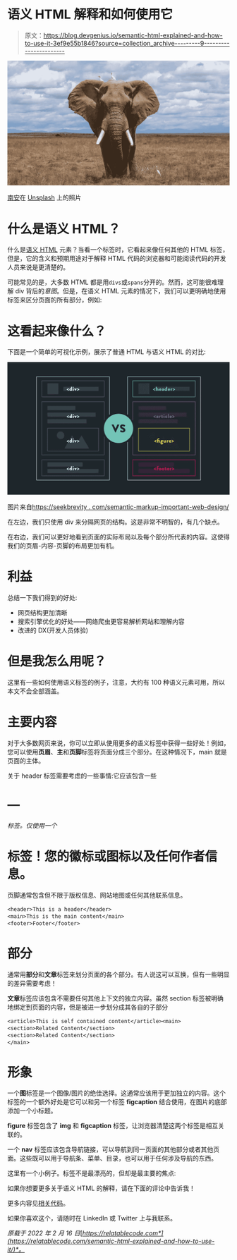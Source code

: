 # 语义 HTML 解释和如何使用它

> 原文：<https://blog.devgenius.io/semantic-html-explained-and-how-to-use-it-3ef9e55b1846?source=collection_archive---------9----------------------->

![](img/47b2146d6b35f64bff815fd42259a1a4.png)

[南安](https://unsplash.com/@bepnamanh?utm_source=unsplash&utm_medium=referral&utm_content=creditCopyText)在 [Unsplash](https://unsplash.com/s/photos/elephant?utm_source=unsplash&utm_medium=referral&utm_content=creditCopyText) 上的照片

# 什么是语义 HTML？

什么是[语义 HTML](https://developer.mozilla.org/en-US/docs/Glossary/Semantics#semantics_in_html) 元素？当看一个标签时，它看起来像任何其他的 HTML 标签，但是，它的含义和预期用途对于解释 HTML 代码的浏览器和可能阅读代码的开发人员来说是更清楚的。

可能常见的是，大多数 HTML 都是用`divs`或`spans`分开的。然而，这可能很难理解 div 背后的*意图*。但是，在语义 HTML 元素的情况下，我们可以更明确地使用标签来区分页面的所有部分，例如:

# 这看起来像什么？

下面是一个简单的可视化示例，展示了普通 HTML 与语义 HTML 的对比:

![](img/7c88134c8e4ac18fa835bf374ba52c0a.png)

图片来自[https://seekbrevity . com/semantic-markup-important-web-design/](https://seekbrevity.com/semantic-markup-important-web-design/)

在左边，我们只使用 div 来分隔网页的结构。这是非常不明智的，有几个缺点。

在右边，我们可以更好地看到页面的实际布局以及每个部分所代表的内容。这使得我们的页眉-内容-页脚的布局更加有机。

# 利益

总结一下我们得到的好处:

*   网页结构更加清晰
*   搜索引擎优化的好处——网络爬虫更容易解析网站和理解内容
*   改进的 DX(开发人员体验)

# 但是我怎么用呢？

这里有一些如何使用语义标签的例子，注意，大约有 100 种语义元素可用，所以本文不会全部涵盖。

# 主要内容

对于大多数网页来说，你可以立即从使用更多的语义标签中获得一些好处！例如，您可以使用**页眉**、**主**和**页脚**标签将页面分成三个部分。在这种情况下，main 就是页面的主体。

关于 header 标签需要考虑的一些事情:它应该包含一些

# —

###### 标签。仅使用一个

# 标签！您的徽标或图标以及任何作者信息。

页脚通常包含但不限于版权信息、网站地图或任何其他联系信息。

```
<header>This is a header</header> 
<main>This is the main content</main> 
<footer>Footer</footer>
```

# 部分

通常用**部分**和**文章**标签来划分页面的各个部分。有人说这可以互换，但有一些明显的差异需要考虑！

**文章**标签应该包含不需要任何其他上下文的独立内容。虽然 section 标签被明确地绑定到页面的内容，但是被进一步划分成其各自的子部分

```
<article>This is self contained content</article><main> 
<section>Related Content</section> 
<section>Related Content</section> 
</main>
```

# 形象

一个**图**标签是一个图像/图片的绝佳选择。这通常应该用于更加独立的内容。这个标签的一个额外好处是它可以和另一个标签 **figcaption** 结合使用，在图片的底部添加一个小标题。

**figure** 标签包含了 **img** 和 **figcaption** 标签，让浏览器清楚这两个标签是相互关联的。

一个 **nav** 标签应该包含导航链接，可以导航到同一页面的其他部分或者其他页面。这些既可以用于导航条、菜单、目录，也可以用于任何涉及导航的东西。

这里有一个小例子。标签不是最漂亮的，但却是最主要的焦点:

如果你想要更多关于语义 HTML 的解释，请在下面的评论中告诉我！

更多内容见[相关代码](https://relatablecode.com)。

如果你喜欢这个，请随时在 LinkedIn 或 Twitter 上与我联系。

*原载于 2022 年 2 月 16 日*[*https://relatablecode.com*](https://relatablecode.com/semantic-html-explained-and-how-to-use-it/)*。*